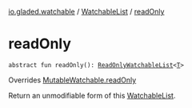 [io.gladed.watchable](../index.md) / [WatchableList](index.md) / [readOnly](./read-only.md)

# readOnly

`abstract fun readOnly(): `[`ReadOnlyWatchableList`](../-read-only-watchable-list.md)`<`[`T`](index.md#T)`>`

Overrides [MutableWatchable.readOnly](../-mutable-watchable/read-only.md)

Return an unmodifiable form of this [WatchableList](index.md).

